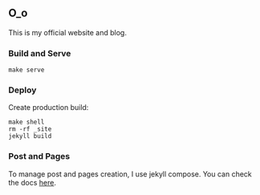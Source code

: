 ## O_o

This is my official website and blog.

### Build and Serve 

```shell script
make serve
```

### Deploy

Create production build:

```shell script
make shell
rm -rf _site
jekyll build
```

### Post and Pages

To manage post and pages creation, I use jekyll compose. You can check the docs [here](https://github.com/jekyll/jekyll-compose).
